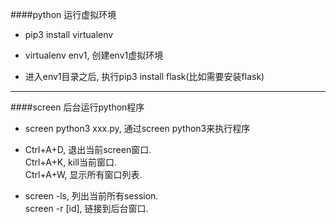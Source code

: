 ####python 运行虚拟环境
+   pip3 install virtualenv
   
+   virtualenv env1, 创建env1虚拟环境
   
+   进入env1目录之后, 执行pip3 install flask(比如需要安装flask)
   
---

####screen 后台运行python程序
+   screen python3 xxx.py,  通过screen python3来执行程序

+   Ctrl+A+D, 退出当前screen窗口.  
    Ctrl+A+K, kill当前窗口.  
    Ctrl+A+W, 显示所有窗口列表.  

+   screen -ls, 列出当前所有session.  
    screen -r [id], 链接到后台窗口.
